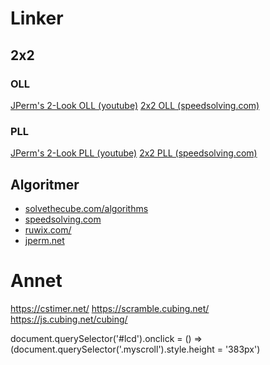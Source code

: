 
# Linker

## 2x2

### OLL
[JPerm's 2-Look OLL (youtube)](https://www.youtube.com/watch?v=GhmYBgLoQQg&ab_channel=JPerm)
[2x2 OLL (speedsolving.com)](https://www.speedsolving.com/wiki/index.php/OLL_(2x2x2))

### PLL
[JPerm's 2-Look PLL (youtube)](https://www.youtube.com/watch?v=f_Yor-ydZjs&ab_channel=JPerm)
[2x2 PLL (speedsolving.com)](https://www.speedsolving.com/wiki/index.php/PLL_(2x2x2))


## Algoritmer
- [solvethecube.com/algorithms](https://solvethecube.com/algorithms)
- [speedsolving.com](https://speedsolving.com)
- [ruwix.com/](https://ruwix.com/)
- [jperm.net](https://jperm.net/)


# Annet

https://cstimer.net/
https://scramble.cubing.net/
https://js.cubing.net/cubing/

document.querySelector('#lcd').onclick = () => (document.querySelector('.myscroll').style.height = '383px')

